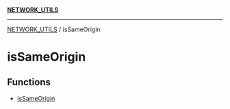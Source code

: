 [**NETWORK_UTILS**](../README.md)

***

[NETWORK_UTILS](../README.md) / isSameOrigin

# isSameOrigin

## Functions

- [isSameOrigin](functions/isSameOrigin.md)
